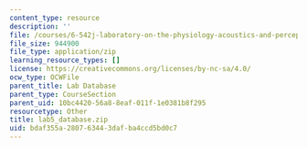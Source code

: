 ```yaml
---
content_type: resource
description: ''
file: /courses/6-542j-laboratory-on-the-physiology-acoustics-and-perception-of-speech-fall-2005/bdaf355a280763443dafba4ccd5bd0c7_lab5_database.zip
file_size: 944900
file_type: application/zip
learning_resource_types: []
license: https://creativecommons.org/licenses/by-nc-sa/4.0/
ocw_type: OCWFile
parent_title: Lab Database
parent_type: CourseSection
parent_uid: 10bc4420-56a8-8eaf-011f-1e0381b8f295
resourcetype: Other
title: lab5_database.zip
uid: bdaf355a-2807-6344-3daf-ba4ccd5bd0c7
---
```

